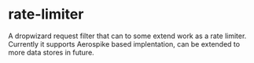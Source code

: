 # rate-limiter

A dropwizard request filter that can to some extend work as a rate limiter.
Currently it supports Aerospike based implentation, can be extended to more data stores in future.
